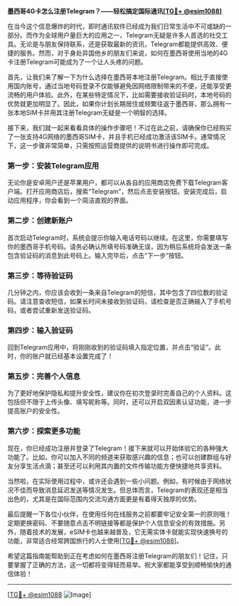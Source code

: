 **墨西哥4G卡怎么注册Telegram？——轻松搞定国际通讯[[TG💪+ @esim1088](https://t.me/s/esim1088)]**

在当今这个信息爆炸的时代，即时通讯软件已经成为我们日常生活中不可或缺的一部分。而作为全球用户量巨大的应用之一，Telegram无疑是许多人首选的社交工具。无论是与朋友保持联系，还是获取最新的资讯，Telegram都能提供高效、便捷的服务。然而，对于身处异国他乡的朋友们来说，如何在墨西哥使用当地的4G卡注册Telegram可能成为了一个让人头疼的问题。

首先，让我们来了解一下为什么选择在墨西哥本地注册Telegram。相比于直接使用国内账号，通过当地号码登录不仅能够避免因网络限制带来的不便，还能享受更流畅的用户体验。此外，在某些特定情况下，比如需要接收验证码时，本地号码的优势就更加明显了。因此，如果你计划长期居住或频繁往返于墨西哥，那么拥有一张本地SIM卡并用其注册Telegram无疑是一个明智的选择。

接下来，我们就一起来看看具体的操作步骤吧！不过在此之前，请确保你已经购买了一张支持4G网络的墨西哥SIM卡，并且手机已经成功激活该SIM卡。通常情况下，这一步骤非常简单，只需按照运营商提供的说明书进行操作即可完成。

### 第一步：安装Telegram应用

无论你是安卓用户还是苹果用户，都可以从各自的应用商店免费下载Telegram客户端。打开应用商店后，搜索“Telegram”，然后点击安装按钮。安装完成后，启动应用程序，你会看到一个简洁直观的界面。

### 第二步：创建新账户

首次启动Telegram时，系统会提示你输入电话号码以继续。在这里，你需要填写你的墨西哥手机号码。请务必确认所填号码准确无误，因为稍后系统将会发送一条包含验证码的消息到此号码上。输入完毕后，点击“下一步”按钮。

### 第三步：等待验证码

几分钟之内，你应该会收到一条来自Telegram的短信，其中包含了四位数的验证码。请注意查收短信，如果长时间未接收到验证码，请检查是否正确输入了手机号码，或者尝试重新发送验证码。

### 第四步：输入验证码

回到Telegram应用中，将刚刚收到的验证码填入指定位置，并点击“验证”。此时，你的账户就已经基本设置完成了！

### 第五步：完善个人信息

为了更好地保护隐私和提升安全性，建议你在初次登录时完善自己的个人资料。这包括但不限于上传头像、填写昵称等。同时，还可以开启双因素认证功能，进一步提高账户的安全性。

### 第六步：探索更多功能

现在，你已经成功注册并登录了Telegram！接下来就可以开始体验它的各种强大功能了。比如，你可以加入不同的频道来获取感兴趣的信息；也可以创建群组与好友分享生活点滴；甚至还可以利用其内置的文件传输功能方便快捷地共享资料。

当然啦，在实际使用过程中，或许还会遇到一些小问题。例如，有时候由于网络状况不佳而导致消息延迟发送等情况发生。但总体而言，Telegram的表现还是相当出色的，尤其是在国际范围内交流沟通方面更是有着得天独厚的优势。

最后提醒一下各位小伙伴，在使用任何在线服务之前都要牢记安全第一的原则哦！定期更换密码、不要随意点击不明链接等都是保护个人信息安全的有效措施。另外，随着技术的发展，eSIM卡也越来越普及，它无需实体卡就能实现快速换号的功能，非常适合经常跨国旅行的人士使用[[TG💪+ @esim1088](https://t.me/s/esim1088)]。

希望这篇指南能帮助到正在考虑如何在墨西哥注册Telegram的朋友们！记住，只要掌握了正确的方法，这一切都将变得轻而易举。祝大家都能享受到顺畅愉快的通信体验！

---

[[TG💪+ @esim1088](https://t.me/s/esim1088) ![Image](https://i.postimg.cc/4NQfJmqS/Snipaste-2025-05-13-00-14-12.png)]